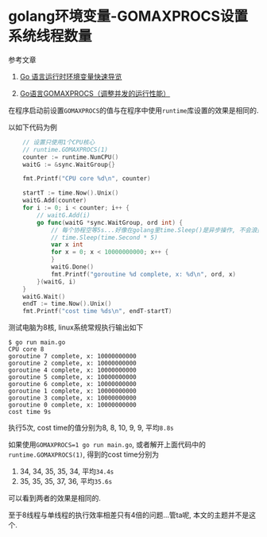 # golang环境变量-GOMAXPROCS设置系统线程数量

参考文章

1. [Go 语言运行时环境变量快速导览](https://blog.csdn.net/htyu_0203_39/article/details/50852856)

2. [Go语言GOMAXPROCS（调整并发的运行性能）](http://c.biancheng.net/view/94.html)

在程序启动前设置`GOMAXPROCS`的值与在程序中使用`runtime`库设置的效果是相同的.

以如下代码为例

```go
    // 设置只使用1个CPU核心
	// runtime.GOMAXPROCS(1)
	counter := runtime.NumCPU()
	waitG := &sync.WaitGroup{}

	fmt.Printf("CPU core %d\n", counter)

	startT := time.Now().Unix()
	waitG.Add(counter)
	for i := 0; i < counter; i++ {
		// waitG.Add(i)
		go func(waitG *sync.WaitGroup, ord int) {
			// 每个协程空等5s...好像在golang里time.Sleep()是异步操作, 不会浪费CPU
			// time.Sleep(time.Second * 5)
			var x int
			for x = 0; x < 10000000000; x++ {
			}
			waitG.Done()
			fmt.Printf("goroutine %d complete, x: %d\n", ord, x)
		}(waitG, i)
	}
	waitG.Wait()
	endT := time.Now().Unix()
	fmt.Printf("cost time %ds\n", endT-startT)
```

测试电脑为8核, linux系统常规执行输出如下

```
$ go run main.go
CPU core 8
goroutine 7 complete, x: 10000000000
goroutine 2 complete, x: 10000000000
goroutine 4 complete, x: 10000000000
goroutine 5 complete, x: 10000000000
goroutine 6 complete, x: 10000000000
goroutine 1 complete, x: 10000000000
goroutine 3 complete, x: 10000000000
goroutine 0 complete, x: 10000000000
cost time 9s
```

执行5次, cost time的值分别为8, 8, 10, 9, 9, 平均`8.8s`

如果使用`GOMAXPROCS=1 go run main.go`, 或者解开上面代码中的`runtime.GOMAXPROCS(1)`, 得到的cost time分别为

1. 34, 34, 35, 35, 34, 平均`34.4s`
2. 35, 35, 35, 37, 36, 平均`35.6s`

可以看到两者的效果是相同的.

至于8线程与单线程的执行效率相差只有4倍的问题...管ta呢, 本文的主题并不是这个.
